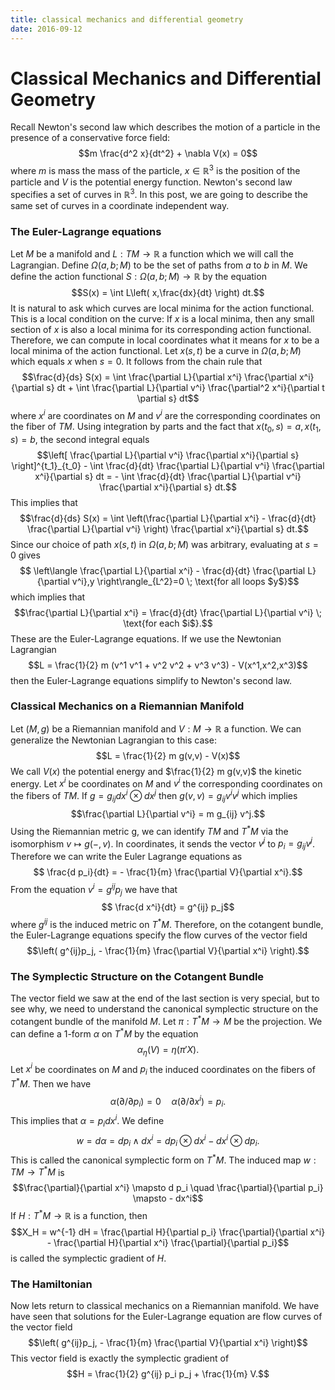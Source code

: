 ```yaml
---
title: classical mechanics and differential geometry
date: 2016-09-12
---
```


# Classical Mechanics and Differential Geometry

Recall Newton\'s second law which describes the motion of a particle in the presence of a conservative force field:
$$m \frac{d^2 x}{dt^2} + \nabla V(x) = 0$$
where $m$ is mass the mass of the particle, $x \in \mathbb{R}^3$ is the position of the particle and $V$ is the potential energy function. Newton\'s second law specifies a set of curves in $\mathbb{R}^3$. In this post, we are going to describe the same set of curves in a coordinate independent way. 

### The Euler-Lagrange equations

Let $M$ be a manifold and $L : TM \to \mathbb{R}$ a function which we will call the Lagrangian. Define $\Omega(a,b;M)$ to be the set of paths from $a$ to $b$ in $M$. We define the action functional $S : \Omega(a,b;M) \to \mathbb{R}$ by the equation
$$S(x) = \int L\left( x,\frac{dx}{dt} \right) dt.$$
It is natural to ask which curves are local minima for the action functional. This is a local condition on the curve: If $x$ is a local minima, then any small section of $x$ is also a local minima for its corresponding action functional. Therefore, we can compute in local coordinates what it means for $x$ to be a local minima of the action functional. Let $x(s,t)$ be a curve in $\Omega(a,b;M)$ which equals $x$ when $s=0$. It follows from the chain rule that
$$\frac{d}{ds} S(x) = \int \frac{\partial L}{\partial x^i} \frac{\partial x^i}{\partial s} dt + 
\int \frac{\partial L}{\partial v^i} \frac{\partial^2 x^i}{\partial t \partial s} dt$$
where $x^i$ are coordinates on $M$ and $v^i$ are the corresponding coordinates on the fiber of $TM$. Using integration by parts and the fact that $x(t_0,s) =a, x(t_1,s)=b$, the second integral equals
$$\left[ \frac{\partial L}{\partial v^i} \frac{\partial x^i}{\partial s} \right]^{t_1}_{t_0} - \int \frac{d}{dt} \frac{\partial L}{\partial v^i} \frac{\partial x^i}{\partial s} dt = - \int \frac{d}{dt} \frac{\partial L}{\partial v^i} \frac{\partial x^i}{\partial s} dt.$$
This implies that
$$\frac{d}{ds} S(x) = \int \left(\frac{\partial L}{\partial x^i} - \frac{d}{dt} \frac{\partial L}{\partial v^i} \right) \frac{\partial x^i}{\partial s} dt.$$
Since our choice of path $x(s,t)$ in $\Omega(a,b;M)$ was arbitrary, evaluating at $s=0$ gives
$$ \left\langle \frac{\partial L}{\partial x^i} - \frac{d}{dt} \frac{\partial L}{\partial v^i},y \right\rangle_{L^2}=0 \; \text{for all loops $y$}$$
which implies that
$$\frac{\partial L}{\partial x^i} = \frac{d}{dt} \frac{\partial L}{\partial v^i} \; \text{for each $i$}.$$
These are the Euler-Lagrange equations. If we use the Newtonian Lagrangian
$$L = \frac{1}{2} m (v^1 v^1 + v^2 v^2 + v^3 v^3) - V(x^1,x^2,x^3)$$
then the Euler-Lagrange equations simplify to Newton\'s second law.

### Classical Mechanics on a Riemannian Manifold

Let $(M,g)$ be a Riemannian manifold and $V : M \to \mathbb{R}$ a function. We can generalize the Newtonian Lagrangian to this case:
$$L = \frac{1}{2} m g(v,v) - V(x)$$
We call $V(x)$ the potential energy and $\frac{1}{2} m g(v,v)$ the kinetic energy. Let $x^i$ be coordinates on $M$ and $v^i$ the corresponding coordinates on the fibers of $TM$. If $g = g_{ij} dx^i \otimes dx^j$ then $g(v,v) = g_{ij} v^i v^j$ which implies
$$\frac{\partial L}{\partial v^i} = m g_{ij} v^j.$$
Using the Riemannian metric g, we can identify $TM$ and $T^*M$ via the isomorphism $v \mapsto g(-,v)$. In coordinates, it sends the vector $v^j$ to $p_i = g_{ij} v^j$. Therefore we can write the Euler Lagrange equations as
$$ \frac{d p_i}{dt} = - \frac{1}{m} \frac{\partial V}{\partial x^i}.$$
From the equation $v^i = g^{ij} p_j$ we have that
$$ \frac{d x^i}{dt} = g^{ij} p_j$$
where $g^{ij}$ is the induced metric on $T^*M$. Therefore, on the cotangent bundle, the Euler-Lagrange equations specify the flow curves of the vector field 
$$\left( g^{ij}p_j, - \frac{1}{m} \frac{\partial V}{\partial x^i} \right).$$

### The Symplectic Structure on the Cotangent Bundle

The vector field we saw at the end of the last section is very special, but to see why, we need to understand the canonical symplectic structure on the cotangent bundle of the manifold $M$. Let $\pi : T^*M \to M$ be the projection. We can define a 1-form $\alpha$ on $T^*M$ by the equation
$$\alpha_{\eta}(V) = \eta(\pi' X).$$
Let $x^i$ be coordinates on $M$ and $p_i$ the induced coordinates on the fibers of $T^*M$. Then we have
$$\alpha(\partial / \partial p_i) = 0 \quad \alpha(\partial / \partial x^i) = p_i.$$
This implies that $\alpha = p_i dx^i$. We define 
$$w = d \alpha = d p_i \wedge d x^i = d p_i \otimes d x^i - d x^i \otimes d p_i.$$ 
This is called the canonical symplectic form on $T^*M$. The induced map $w : TM \to T^* M$ is
$$\frac{\partial}{\partial x^i} \mapsto d p_i \quad \frac{\partial}{\partial p_i} \mapsto - dx^i$$
If $H : T^*M \to \mathbb{R}$ is a function, then
$$X_H = w^{-1} dH = \frac{\partial H}{\partial p_i} \frac{\partial}{\partial x^i} - \frac{\partial H}{\partial x^i} \frac{\partial}{\partial p_i}$$
is called the symplectic gradient of $H$.

### The Hamiltonian

Now lets return to classical mechanics on a Riemannian manifold. We have have seen that solutions for the Euler-Lagrange equation are flow curves of the vector field
$$\left( g^{ij}p_j, - \frac{1}{m} \frac{\partial V}{\partial x^i} \right)$$
This vector field is exactly the symplectic gradient of
$$H = \frac{1}{2} g^{ij} p_i p_j + \frac{1}{m} V.$$
